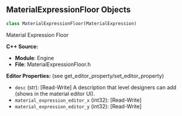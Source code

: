 ## MaterialExpressionFloor Objects

```python
class MaterialExpressionFloor(MaterialExpression)
```

Material Expression Floor

**C++ Source:**

- **Module**: Engine
- **File**: MaterialExpressionFloor.h

**Editor Properties:** (see get_editor_property/set_editor_property)

- ``desc`` (str):  [Read-Write] A description that level designers can add (shows in the material editor UI).
- ``material_expression_editor_x`` (int32):  [Read-Write]
- ``material_expression_editor_y`` (int32):  [Read-Write]

<a id="unreal.MaterialExpressionFmod"></a>